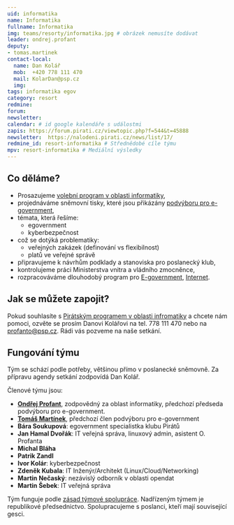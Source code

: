 ```yaml
---
uid: informatika
name: Informatika
fullname: Informatika
img: teams/resorty/informatika.jpg # obrázek nemusíte dodávat
leader: ondrej.profant
deputy:
- tomas.martinek
contact-local:
  name: Dan Kolář 
  mob:  +420 778 111 470
  mail: KolarDan@psp.cz
  img: 
tags: informatika egov
category: resort
redmine:
forum:
newsletter:
calendar: # id google kalendáře s událostmi
zapis: https://forum.pirati.cz/viewtopic.php?f=544&t=45888
newsletter:  https://nalodeni.pirati.cz/news/list/17/
redmine_id: resort-informatika # Střednědobé cíle týmu
mpv: resort-informatika # Mediální výsledky
---
```


Co děláme?
----------

* Prosazujeme [volební program v oblasti informatiky](/program/psp2017/informatika/),
* projednáváme sněmovní tisky, které jsou přikázány [podvýboru pro e-government](http://www.psp.cz/sqw/hp.sqw?k=4427),
* témata, která řešíme:
    * egovernment
    * kyberbezpečnost
* což se dotýká problematiky:
    * veřejných zakázek (definování vs flexibilnost)
    * platů ve veřejné správě
* připravujeme k návrhům podklady a stanoviska pro poslanecký klub,
* kontrolujeme práci Ministerstva vnitra a vládního zmocněnce,
* rozpracováváme dlouhodobý program pro [E-government](/program/dlouhodoby/e-government/), [Internet](/program/dlouhodoby/internet/).

Jak se můžete zapojit?
----------------------

Pokud souhlasíte s [Pirátským programem v oblasti infromatiky](/program/psp2017/informatika/) a chcete nám pomoci, ozvěte se prosím Danovi Kolářovi na tel. 778 111 470 nebo na <profanto@psp.cz>. Rádi vás pozveme na naše setkání.

Fungování týmu
---------------

Tým se schází podle potřeby, většinou přímo v poslanecké sněmovně. Za přípravu agendy setkání zodpovídá Dan Kolář.

Členové týmu jsou:

* **[Ondřej Profant](/lide/ondrej-profant)**, zodpovědný za oblast informatiky, předchozí předseda podvýboru pro e-government.
* **[Tomáš Martínek](/lide/tomas-martinek)**, předchozí člen podvýboru pro e-government
* **Bára Soukupová**: egovernment specialistka klubu Pirátů
* **Jan Hamal Dvořák**: IT veřejná správa, linuxový admin, asistent O. Profanta
* **Michal Bláha**
* **Patrik Zandl**
* **Ivor Kolár**: kyberbezpečnost
* **Zdeněk Kubala**: IT Inženýr/Architekt (Linux/Cloud/Networking)
* **Martin Nečaský**: nezávislý odborník v oblasti opendat
* **Martin Šebek**: IT veřejná správa

Tým funguje podle [zásad týmové spolupráce](https://wiki.pirati.cz/rules/or_zatys). Nadřízeným týmem je republikové předsednictvo. Spolupracujeme s poslanci, kteří mají související gesci.
